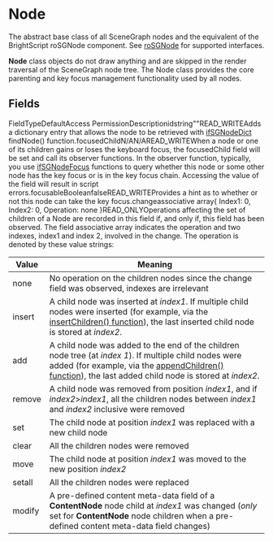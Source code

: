 Node
====

The abstract base class of all SceneGraph nodes and the equivalent of the BrightScript roSGNode component. See [roSGNode](/docs/references/brightscript/components/rosgnode.md "roSGNode") for supported interfaces.

**Node** class objects do not draw anything and are skipped in the render traversal of the SceneGraph node tree. The Node class provides the core parenting and key focus management functionality used by all nodes.

Fields
------

FieldTypeDefaultAccess PermissionDescriptionidstring""READ\_WRITEAdds a dictionary entry that allows the node to be retrieved with [ifSGNodeDict](/docs/references/brightscript/interfaces/ifsgnodedict.md "ifSGNodeDict") findNode() function.focusedChildN/AN/AREAD\_WRITEWhen a node or one of its children gains or loses the keyboard focus, the focusedChild field will be set and call its observer functions. In the observer function, typically, you use [ifSGNodeFocus](/docs/references/brightscript/interfaces/ifsgnodefocus.md "ifSGNodeFocus") functions to query whether this node or some other node has the key focus or is in the key focus chain. Accessing the value of the field will result in script errors.focusableBooleanfalseREAD\_WRITEProvides a hint as to whether or not this node can take the key focus.changeassociative array{ Index1: 0, Index2: 0, Operation: none }READ\_ONLYOperations affecting the set of children of a Node are recorded in this field if, and only if, this field has been observed. The field associative array indicates the operation and two indexes, index1 and index 2, involved in the change. The operation is denoted by these value strings:

| Value | Meaning |
| --- | --- |
| none | No operation on the children nodes since the change field was observed, indexes are irrelevant |
| insert | A child node was inserted at _index1_. If multiple child nodes were inserted (for example, via the [insertChildren() function](/docs/references/brightscript/interfaces/ifsgnodechildren.md#insertchildrenchild_nodes-as-object-index-as-integer-as-boolean)), the last inserted child node is stored at _index2_. |
| add | A child node was added to the end of the children node tree (at _index 1_). If multiple child nodes were added (for example, via the [appendChildren() function](/docs/references/brightscript/interfaces/ifsgnodechildren.md#appendchildrenchild_nodes-as-object-as-boolean)), the last added child node is stored at _index2_. |
| remove | A child node was removed from position _index1_, and if _index2_\>_index1_, all the children nodes between _index1_ and _index2_ inclusive were removed |
| set | The child node at position _index1_ was replaced with a new child node |
| clear | All the children nodes were removed |
| move | The child node at position _index1_ was moved to the new position _index2_ |
| setall | All the children nodes were replaced |
| modify | A pre-defined content meta-data field of a **ContentNode** node child at _index1_ was changed (_only_ set for **ContentNode** node children when a pre-defined content meta-data field changes) |